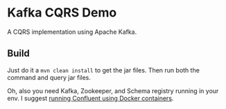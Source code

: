 # Kafka CQRS Demo
A CQRS implementation using Apache Kafka.

## Build
Just do it a `mvn clean install` to get the jar files. Then run both the command and query jar files.

Oh, also you need Kafka, Zookeeper, and Schema registry running in your env. I suggest [running Confluent using Docker containers](https://docs.confluent.io/platform/current/quickstart/ce-docker-quickstart.html?utm_medium=sem&utm_source=google&utm_campaign=ch.sem_br.brand_tp.prs_tgt.confluent-brand_mt.mbm_rgn.emea_lng.eng_dv.all&utm_term=%2Bconfluent%20%2Bdocker&creative=&device=c&placement=&gclid=CjwKCAiA9bmABhBbEiwASb35V-vCeQQiwg49vsJ8DyWy6dfKxXB8lOJwrqzVcve_Zs9uuMnaTQwEwRoCsvkQAvD_BwE).